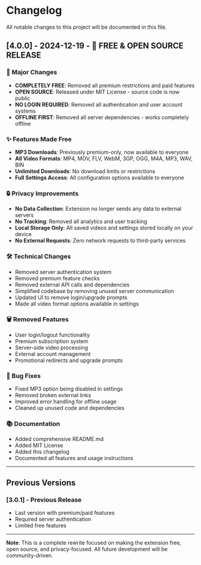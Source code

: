 # Changelog

All notable changes to this project will be documented in this file.

## [4.0.0] - 2024-12-19 - 🎉 FREE & OPEN SOURCE RELEASE

### 🚀 Major Changes
- **COMPLETELY FREE**: Removed all premium restrictions and paid features
- **OPEN SOURCE**: Released under MIT License - source code is now public
- **NO LOGIN REQUIRED**: Removed all authentication and user account systems
- **OFFLINE FIRST**: Removed all server dependencies - works completely offline

### ✨ Features Made Free
- **MP3 Downloads**: Previously premium-only, now available to everyone
- **All Video Formats**: MP4, MOV, FLV, WebM, 3GP, OGG, M4A, MP3, WAV, BIN
- **Unlimited Downloads**: No download limits or restrictions
- **Full Settings Access**: All configuration options available to everyone

### 🔒 Privacy Improvements
- **No Data Collection**: Extension no longer sends any data to external servers
- **No Tracking**: Removed all analytics and user tracking
- **Local Storage Only**: All saved videos and settings stored locally on your device
- **No External Requests**: Zero network requests to third-party services

### 🛠️ Technical Changes
- Removed server authentication system
- Removed premium feature checks
- Removed external API calls and dependencies
- Simplified codebase by removing unused server communication
- Updated UI to remove login/upgrade prompts
- Made all video format options available in settings

### 🗑️ Removed Features
- User login/logout functionality
- Premium subscription system
- Server-side video processing
- External account management
- Promotional redirects and upgrade prompts

### 🔧 Bug Fixes
- Fixed MP3 option being disabled in settings
- Removed broken external links
- Improved error handling for offline usage
- Cleaned up unused code and dependencies

### 📚 Documentation
- Added comprehensive README.md
- Added MIT License
- Added this changelog
- Documented all features and usage instructions

---

## Previous Versions

### [3.0.1] - Previous Release
- Last version with premium/paid features
- Required server authentication
- Limited free features

---

**Note**: This is a complete rewrite focused on making the extension free, open source, and privacy-focused. All future development will be community-driven.